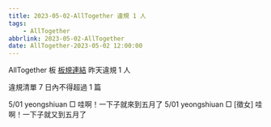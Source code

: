 ```yaml
---
title: 2023-05-02-AllTogether 違規 1 人
tags:
    - AllTogether
abbrlink: 2023-05-02-AllTogether
date: AllTogether-2023-05-02 12:00:00
---
```

AllTogether 板 [板規連結](https://www.ptt.cc/bbs/AllTogether/M.1643211430.A.5FB.html)
昨天違規 1 人
<!-- more -->

違規清單
7 日內不得超過 1 篇

5/01 yeongshiuan □ 哇啊！一下子就來到五月了
5/01 yeongshiuan □ [徵女] 哇啊！一下子就又到五月了